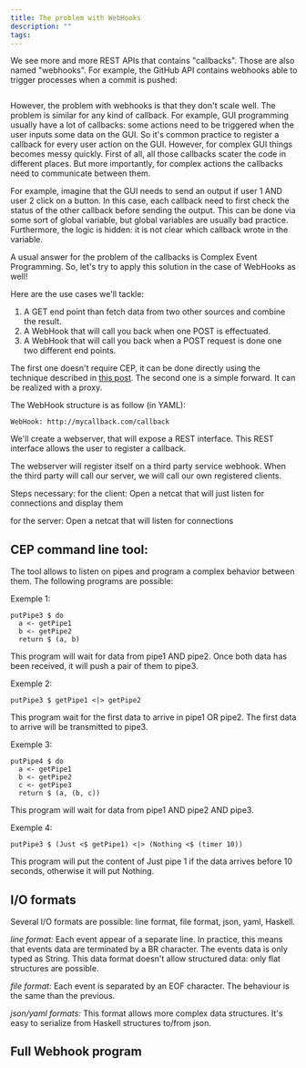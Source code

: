 ```yaml
---
title: The problem with WebHooks
description: "" 
tags: 
---
```


We see more and more REST APIs that contains "callbacks".
Those are also named "webhooks".
For example, the GitHub API contains webhooks able to trigger processes when a commit is pushed:

```

```

However, the problem with webhooks is that they don't scale well.
The problem is similar for any kind of callback.
For example, GUI programming usually have a lot of callbacks: some actions need to be triggered when the user inputs some data on the GUI.
So it's common practice to register a callback for every user action on the GUI.
However, for complex GUI things becomes messy quickly.
First of all, all those callbacks scater the code in different places.
But more importantly, for complex actions the callbacks need to communicate between them.

For example, imagine that the GUI needs to send an output if user 1 AND user 2 click on a button.
In this case, each callback need to first check the status of the other callback before sending the output.
This can be done via some sort of global variable, but global variables are usually bad practice.
Furthermore, the logic is hidden: it is not clear which callback wrote in the variable.

A usual answer for the problem of the callbacks is Complex Event Programming.
So, let's try to apply this solution in the case of WebHooks as well!

Here are the use cases we'll tackle:
1. A GET end point than fetch data from two other sources and combine the result.
2. A WebHook that will call you back when one POST is effectuated.
3. A WebHook that will call you back when a POST request is done one two different end points.

The first one doesn't require CEP, it can be done directly using the technique described in [this post]().
The second one is a simple forward.
It can be realized with a proxy.

The WebHook structure is as follow (in YAML):
```
WebHook: http://mycallback.com/callback
```

We'll create a webserver, that will expose a REST interface.
This REST interface allows the user to register a callback.

The webserver will register itself on a third party service webhook.
When the third party will call our server, we will call our own registered clients.

Steps necessary:
for the client:
Open a netcat that will just listen for connections and display them

for the server:
Open a netcat that will listen for connections


CEP command line tool:
----------------------


The tool allows to listen on pipes and program a complex behavior between them.
The following programs are possible:

Exemple 1:
```
putPipe3 $ do
  a <- getPipe1
  b <- getPipe2
  return $ (a, b)
```

This program will wait for data from pipe1 AND pipe2.
Once both data has been received, it will push a pair of them to pipe3.


Exemple 2:
```
putPipe3 $ getPipe1 <|> getPipe2
```

This program wait for the first data to arrive in pipe1 OR pipe2.
The first data to arrive will be transmitted to pipe3.

Exemple 3:
```
putPipe4 $ do
  a <- getPipe1
  b <- getPipe2
  c <- getPipe3
  return $ (a, (b, c))
```

This program will wait for data from pipe1 AND pipe2 AND pipe3.


Exemple 4:
```
putPipe3 $ (Just <$ getPipe1) <|> (Nothing <$ (timer 10))
```

This program will put the content of Just pipe 1 if the data arrives before 10 seconds, otherwise it will put Nothing.


I/O formats
-----------

Several I/O formats are possible: line format, file format, json, yaml, Haskell.


*line format:* Each event appear of a separate line.
In practice, this means that events data are terminated by a BR character.
The events data is only typed as String.
This data format doesn't allow structured data: only flat structures are possible.


*file format:* Each event is separated by an EOF character.
The behaviour is the same than the previous.

*json/yaml formats:*
This format allows more complex data structures.
It's easy to serialize from Haskell structures to/from json.


Full Webhook program
--------------------


